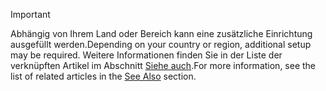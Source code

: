 > [!IMPORTANT]
> <span data-ttu-id="8f85f-101">Abhängig von Ihrem Land oder Bereich kann eine zusätzliche Einrichtung ausgefüllt werden.</span><span class="sxs-lookup"><span data-stu-id="8f85f-101">Depending on your country or region, additional setup may be required.</span></span> <span data-ttu-id="8f85f-102">Weitere Informationen finden Sie in der Liste der verknüpften Artikel im Abschnitt [Siehe auch](#see-also).</span><span class="sxs-lookup"><span data-stu-id="8f85f-102">For more information, see the list of related articles in the [See Also](#see-also) section.</span></span>  